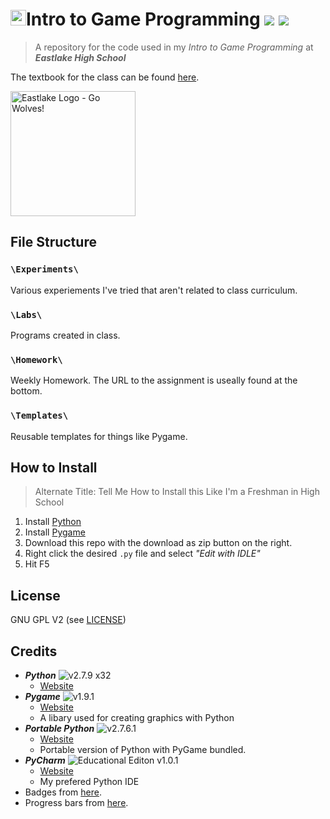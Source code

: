 <img src="http://icons.iconarchive.com/icons/cornmanthe3rd/plex/128/Other-python-icon.png" height="25" />Intro to Game Programming ![](http://progressed.io/bar/10?title=class+progress)&nbsp;![](http://img.shields.io/badge/year-freshman-red.svg?style=flat)
====

> A repository for the code used in my _Intro to Game Programming_ at **_Eastlake High School_**

The textbook for the class can be found [here](http://www.greenteapress.com/thinkpython/thinkCSpy.pdf).

<img alt="Eastlake Logo - Go Wolves!" title="Eastlake Logo - Go Wolves!" src="http://www.lwsd.org/school/EHS/SiteCollectionImages/Eastlake%20Wolf%20Logo%20Converted.jpg" width="200" height="200" />

File Structure
--------------

### `\Experiments\`
Various experiements I've tried that aren't related to class curriculum.

### `\Labs\`
Programs created in class.

### `\Homework\`
Weekly Homework. The URL to the assignment is useally found at the bottom.

### `\Templates\`
Reusable templates for things like Pygame.

How to Install
--------------
> Alternate Title: Tell Me How to Install this Like I'm a Freshman in High School

1. Install [Python](https://www.python.org/ftp/python/2.7.9/python-2.7.9.msi)
2. Install [Pygame](http://pygame.org/download.shtml)
3. Download this repo with the download as zip button on the right.
4. Right click the desired `.py` file and select _"Edit with IDLE"_
5. Hit F5

License
-------

GNU GPL V2 (see [LICENSE](LICENSE))

Credits
-------

- **_Python_** ![v2.7.9 x32](http://img.shields.io/badge/version-2.7.9_x32-blue.svg?style=flat)
	- [Website](https://www.python.org/downloads/release/python-279/)
- **_Pygame_** ![v1.9.1](http://img.shields.io/badge/version-1.9.1-blue.svg?style=flat)
	- [Website](http://pygame.org/download.shtml)
	- A libary used for creating graphics with Python
- **_Portable Python_** ![v2.7.6.1](http://img.shields.io/badge/version-2.7.6.1-blue.svg?style=flat)
	- [Website](http://portablepython.com/wiki/Download/)
	- Portable version of Python with PyGame bundled.
- **_PyCharm_** ![Educational Editon v1.0.1](http://img.shields.io/badge/version-Educational_Edition_1.0.1-blue.svg?style=flat)
	- [Website](https://www.jetbrains.com/pycharm-educational/)
	- My prefered Python IDE
- Badges from [here](http://shields.io/).
- Progress bars from [here](https://github.com/fehmicansaglam/progressed.io).
